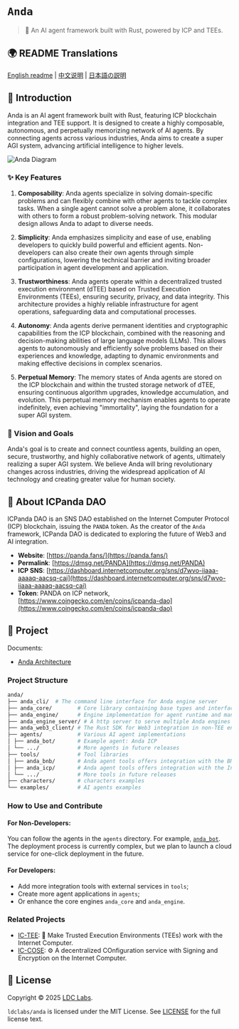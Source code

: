 # `Anda`

> 🤖 An AI agent framework built with Rust, powered by ICP and TEEs.

## 🌍 README Translations

[English readme](./README.md) | [中文说明](./README_CN.md) | [日本語の説明](./README_JA.md)

## 🤖 Introduction

Anda is an AI agent framework built with Rust, featuring ICP blockchain integration and TEE support.
It is designed to create a highly composable, autonomous, and perpetually memorizing network of AI agents.
By connecting agents across various industries, Anda aims to create a super AGI system, advancing artificial intelligence to higher levels.

![Anda Diagram](./anda_diagram.webp)

### ✨ Key Features

1. **Composability**:
   Anda agents specialize in solving domain-specific problems and can flexibly combine with other agents to tackle complex tasks. When a single agent cannot solve a problem alone, it collaborates with others to form a robust problem-solving network. This modular design allows Anda to adapt to diverse needs.

2. **Simplicity**:
   Anda emphasizes simplicity and ease of use, enabling developers to quickly build powerful and efficient agents. Non-developers can also create their own agents through simple configurations, lowering the technical barrier and inviting broader participation in agent development and application.

3. **Trustworthiness**:
   Anda agents operate within a decentralized trusted execution environment (dTEE) based on Trusted Execution Environments (TEEs), ensuring security, privacy, and data integrity. This architecture provides a highly reliable infrastructure for agent operations, safeguarding data and computational processes.

4. **Autonomy**:
   Anda agents derive permanent identities and cryptographic capabilities from the ICP blockchain, combined with the reasoning and decision-making abilities of large language models (LLMs). This allows agents to autonomously and efficiently solve problems based on their experiences and knowledge, adapting to dynamic environments and making effective decisions in complex scenarios.

5. **Perpetual Memory**:
   The memory states of Anda agents are stored on the ICP blockchain and within the trusted storage network of dTEE, ensuring continuous algorithm upgrades, knowledge accumulation, and evolution. This perpetual memory mechanism enables agents to operate indefinitely, even achieving "immortality", laying the foundation for a super AGI system.

### 🧠 Vision and Goals

Anda's goal is to create and connect countless agents, building an open, secure, trustworthy, and highly collaborative network of agents, ultimately realizing a super AGI system. We believe Anda will bring revolutionary changes across industries, driving the widespread application of AI technology and creating greater value for human society.

## 🐼 About ICPanda DAO

ICPanda DAO is an SNS DAO established on the Internet Computer Protocol (ICP) blockchain, issuing the `PANDA` token. As the creator of the `Anda` framework, ICPanda DAO is dedicated to exploring the future of Web3 and AI integration.

- **Website**: [https://panda.fans/](https://panda.fans/)
- **Permalink**: [https://dmsg.net/PANDA](https://dmsg.net/PANDA)
- **ICP SNS**: [https://dashboard.internetcomputer.org/sns/d7wvo-iiaaa-aaaaq-aacsq-cai](https://dashboard.internetcomputer.org/sns/d7wvo-iiaaa-aaaaq-aacsq-cai)
- **Token**: PANDA on ICP network, [https://www.coingecko.com/en/coins/icpanda-dao](https://www.coingecko.com/en/coins/icpanda-dao)

## 🔎 Project

Documents:
- [Anda Architecture](./docs/architecture.md)

### Project Structure

```sh
anda/
├── anda_cli/  # The command line interface for Anda engine server
├── anda_core/        # Core library containing base types and interfaces
├── anda_engine/      # Engine implementation for agent runtime and management
├── anda_engine_server/ # A http server to serve multiple Anda engines
├── anda_web3_client/ # The Rust SDK for Web3 integration in non-TEE environments
├── agents/           # Various AI agent implementations
│ ├── anda_bot/       # Example agent: Anda ICP
│ └── .../            # More agents in future releases
├── tools/            # Tool libraries
│ ├── anda_bnb/       # Anda agent tools offers integration with the BNB Chain (BNB).
│ ├── anda_icp/       # Anda agent tools offers integration with the Internet Computer (ICP).
│ └── .../            # More tools in future releases
├── characters/       # characters examples
└── examples/         # AI agents examples
```

### How to Use and Contribute

#### For Non-Developers:

You can follow the agents in the `agents` directory. For example, [`anda_bot`](https://github.com/ldclabs/anda/tree/main/agents/anda_bot).
The deployment process is currently complex, but we plan to launch a cloud service for one-click deployment in the future.

#### For Developers:

- Add more integration tools with external services in `tools`;
- Create more agent applications in `agents`;
- Or enhance the core engines `anda_core` and `anda_engine`.

### Related Projects

- [IC-TEE](https://github.com/ldclabs/ic-tee): 🔐 Make Trusted Execution Environments (TEEs) work with the Internet Computer.
- [IC-COSE](https://github.com/ldclabs/ic-cose): ⚙️ A decentralized COnfiguration service with Signing and Encryption on the Internet Computer.

## 📝 License

Copyright © 2025 [LDC Labs](https://github.com/ldclabs).

`ldclabs/anda` is licensed under the MIT License. See [LICENSE](./LICENSE-MIT) for the full license text.
